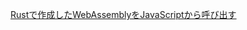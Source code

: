 [Rustで作成したWebAssemblyをJavaScriptから呼び出す](https://qiita.com/nabezokodaikon/items/17a9f5d1c45c93a1af62)
